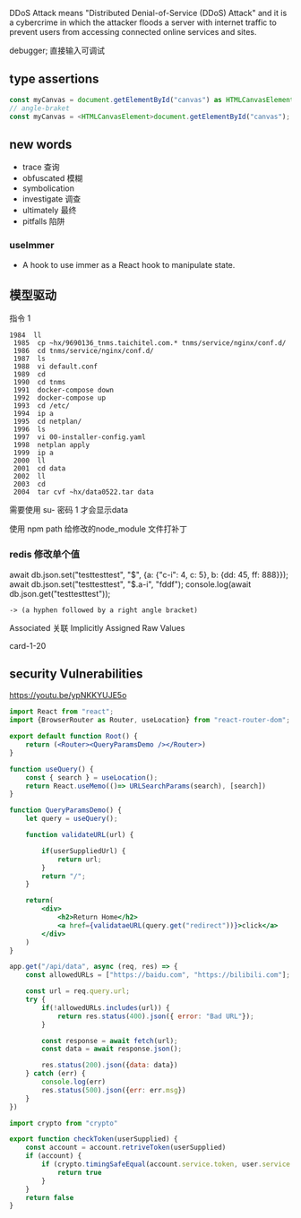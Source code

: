 DDoS Attack means "Distributed Denial-of-Service (DDoS) Attack" and it is a cybercrime in which the attacker floods a server with internet traffic to prevent users from accessing connected online services and sites.

debugger;
直接输入可调试

## type assertions
```ts
const myCanvas = document.getElementById("canvas") as HTMLCanvasElement;
// angle-braket 
const myCanvas = <HTMLCanvasElement>document.getElementById("canvas");
```

## new words
- trace         查询
- obfuscated    模糊
- symbolication
- investigate   调查
- ultimately    最终
- pitfalls      陷阱

### useImmer
- A hook to use immer as a React hook to manipulate state.

## 模型驱动
指令 1
```
1984  ll
 1985  cp ~hx/9690136_tnms.taichitel.com.* tnms/service/nginx/conf.d/
 1986  cd tnms/service/nginx/conf.d/
 1987  ls
 1988  vi default.conf
 1989  cd
 1990  cd tnms
 1991  docker-compose down
 1992  docker-compose up
 1993  cd /etc/
 1994  ip a
 1995  cd netplan/
 1996  ls
 1997  vi 00-installer-config.yaml
 1998  netplan apply
 1999  ip a
 2000  ll
 2001  cd data
 2002  ll
 2003  cd
 2004  tar cvf ~hx/data0522.tar data

```
需要使用 su-
密码 1
才会显示data

使用 npm path 给修改的node_module 文件打补丁

### redis 修改单个值
 await db.json.set("testtesttest", "$", {a: {"c-i": 4, c: 5}, b: {dd: 45, ff: 888}});
    await db.json.set("testtesttest", "$.a-i", "fddf");
    console.log(await db.json.get("testtesttest"));

```
-> (a hyphen followed by a right angle bracket)
```
Associated 关联
Implicitly Assigned Raw Values

card-1-20

## security Vulnerabilities
https://youtu.be/ypNKKYUJE5o


```jsx
import React from "react";
import {BrowserRouter as Router, useLocation} from "react-router-dom";

export default function Root() {
    return (<Router><QueryParamsDemo /></Router>)
}

function useQuery() {
    const { search } = useLocation();
    return React.useMemo(()=> URLSearchParams(search), [search])
}

function QueryParamsDemo() {
    let query = useQuery();

    function validateURL(url) {

        if(userSuppliedUrl) {
            return url;
        }
        return "/";
    }

    return(
        <div>
            <h2>Return Home</h2>
            <a href={validataeURL(query.get("redirect"))}>click</a>
        </div>
    )
}
```
```js
app.get("/api/data", async (req, res) => {
    const allowedURLs = ["https://baidu.com", "https://bilibili.com"];

    const url = req.query.url;
    try {
        if(!allowedURLs.includes(url)) {
            return res.status(400).json({ error: "Bad URL"});
        }

        const response = await fetch(url);
        const data = await response.json();

        res.status(200).json({data: data})
    } catch (err) {
        console.log(err)
        res.status(500).json({err: err.msg})
    }
})
```
```jsx
import crypto from "crypto"

export function checkToken(userSupplied) {
    const account = account.retriveToken(userSupplied)
    if (account) {
        if (crypto.timingSafeEqual(account.service.token, user.service.token)) {
            return true
        }
    }
    return false
}
```